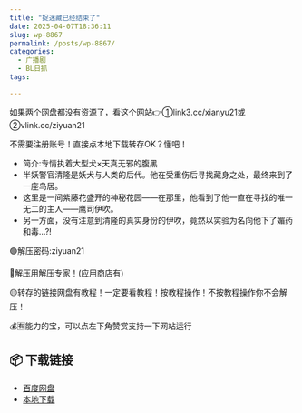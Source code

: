 ```yaml
---
title: "捉迷藏已经结束了"
date: 2025-04-07T18:36:11
slug: wp-8867
permalink: /posts/wp-8867/
categories:
  - 广播剧
  - BL日抓
tags:

---
```


如果两个网盘都没有资源了，看这个网站👉①link3.cc/xianyu21或②vlink.cc/ziyuan21

不需要注册账号！直接点本地下载转存OK？懂吧！

*   简介:专情执着大型犬×天真无邪的腹黑
*   半妖警官清隆是妖犬与人类的后代。他在受重伤后寻找藏身之处，最终来到了一座鸟居。
*   这里是一间紫藤花盛开的神秘花园——在那里，他看到了他一直在寻找的唯一无二的主人——鹰司伊吹。
*   另一方面，没有注意到清隆的真实身份的伊吹，竟然以实验为名向他下了媚药和毒…?!

🟢解压密码:ziyuan21

🔵解压用解压专家！(应用商店有)

🟡转存的链接网盘有教程！一定要看教程！按教程操作！不按教程操作你不会解压！

💰🈶能力的宝，可以点左下角赞赏支持一下网站运行

## 📦 下载链接
- [百度网盘](https://blziyuan21.com/pay-download/8867?key=a7b5949b64&down_id=0)
- [本地下载](https://blziyuan21.com/pay-download/8867?key=a7b5949b64&down_id=1)

